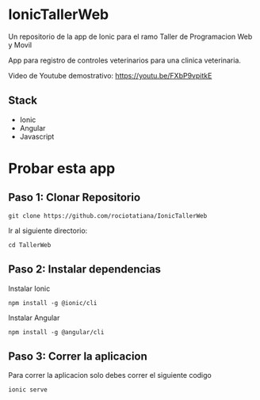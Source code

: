 # IonicTallerWeb
Un repositorio de la app de Ionic para el ramo Taller de Programacion Web y Movil

App para registro de controles veterinarios para una clinica veterinaria.

Video de Youtube demostrativo: https://youtu.be/FXbP9vpitkE 

## Stack
- Ionic
- Angular
- Javascript

# Probar esta app
## Paso 1: Clonar Repositorio
```
git clone https://github.com/rociotatiana/IonicTallerWeb
```
Ir al siguiente directorio:
```
cd TallerWeb
```
## Paso 2: Instalar dependencias

Instalar Ionic
```
npm install -g @ionic/cli
```

Instalar Angular
```
npm install -g @angular/cli
```
## Paso 3: Correr la aplicacion 

Para correr la aplicacion solo debes correr el siguiente codigo
```
ionic serve
```
